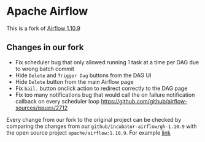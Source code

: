 <!--
Licensed to the Apache Software Foundation (ASF) under one
or more contributor license agreements.  See the NOTICE file
distributed with this work for additional information
regarding copyright ownership.  The ASF licenses this file
to you under the Apache License, Version 2.0 (the
"License"); you may not use this file except in compliance
with the License.  You may obtain a copy of the License at

  http://www.apache.org/licenses/LICENSE-2.0

Unless required by applicable law or agreed to in writing,
software distributed under the License is distributed on an
"AS IS" BASIS, WITHOUT WARRANTIES OR CONDITIONS OF ANY
KIND, either express or implied.  See the License for the
specific language governing permissions and limitations
under the License.
-->

# Apache Airflow

This is a fork of [Airflow 1.10.9](https://github.com/apache/airflow/tree/1.10.9)

## Changes in our fork

- Fix scheduler bug that only allowed running 1 task at a time per DAG due to wrong batch commit
- Hide `Delete` and `Trigger Dag` buttons from the DAG UI
- Hide `Delete` button from the main Airflow page
- Fix `bail.` button onclick action to redirect correctly to the DAG page
- Fix too many notifications bug that would call the on failure notification callback on every scheduler loop https://github.com/github/airflow-sources/issues/2712


Every change from our fork to the original project can be checked by comparing the
changes from our `github/incubator-airflow/gh-1.10.9` with the open source project
`apache/airflow:1.10.9`. For example [link](https://github.com/apache/airflow/compare/1.10.9...github:gh-1.10.9?expand=1)
